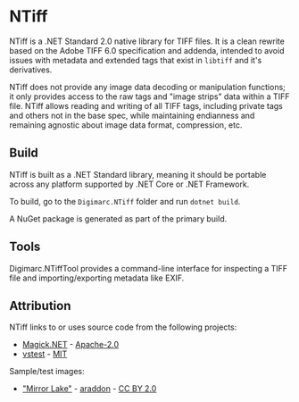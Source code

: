 # NTiff

NTiff is a .NET Standard 2.0 native library for TIFF files. It is a clean rewrite based on the Adobe TIFF 6.0 specification and addenda, intended to avoid issues with metadata and extended tags that exist in `libtiff` and it's derivatives.

NTiff does not provide any image data decoding or manipulation functions; it only provides access to the raw tags and "image strips" data within a TIFF file. NTiff allows reading and writing of all TIFF tags, including private tags and others not in the base spec, while maintaining endianness and remaining agnostic about image data format, compression, etc.

## Build

NTiff is built as a .NET Standard library, meaning it should be portable across any platform supported by .NET Core or .NET Framework. 

To build, go to the `Digimarc.NTiff` folder and run `dotnet build`.

A NuGet package is generated as part of the primary build.

## Tools

Digimarc.NTiffTool provides a command-line interface for inspecting a TIFF file and importing/exporting metadata like EXIF.

## Attribution

NTiff links to or uses source code from the following projects:

- [Magick.NET](https://github.com/dlemstra/Magick.NET) - [Apache-2.0](http://www.apache.org/licenses/LICENSE-2.0.html)
- [vstest](https://github.com/microsoft/vstest/) - [MIT](https://opensource.org/licenses/MIT)

Sample/test images:

- ["Mirror Lake"](https://www.flickr.com/photos/araddon/3794400754/) - [araddon](https://www.flickr.com/people/araddon/) - [CC BY 2.0](https://creativecommons.org/licenses/by/2.0/)